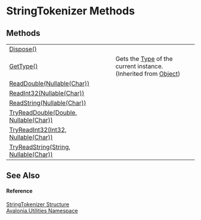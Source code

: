 # StringTokenizer Methods




## Methods
<table>
<tr>
<td><a href="M_Avalonia_Utilities_StringTokenizer_Dispose">Dispose()</a></td>
<td> </td>
</tr>
<tr>
<td><a href="https://learn.microsoft.com/dotnet/api/system.object.gettype" target="_blank" rel="noopener noreferrer">GetType()</a></td>
<td>Gets the <a href="https://learn.microsoft.com/dotnet/api/system.type" target="_blank" rel="noopener noreferrer">Type</a> of the current instance.<br />(Inherited from <a href="https://learn.microsoft.com/dotnet/api/system.object" target="_blank" rel="noopener noreferrer">Object</a>)</td>
</tr>
<tr>
<td><a href="M_Avalonia_Utilities_StringTokenizer_ReadDouble">ReadDouble(Nullable(Char))</a></td>
<td> </td>
</tr>
<tr>
<td><a href="M_Avalonia_Utilities_StringTokenizer_ReadInt32">ReadInt32(Nullable(Char))</a></td>
<td> </td>
</tr>
<tr>
<td><a href="M_Avalonia_Utilities_StringTokenizer_ReadString">ReadString(Nullable(Char))</a></td>
<td> </td>
</tr>
<tr>
<td><a href="M_Avalonia_Utilities_StringTokenizer_TryReadDouble">TryReadDouble(Double, Nullable(Char))</a></td>
<td> </td>
</tr>
<tr>
<td><a href="M_Avalonia_Utilities_StringTokenizer_TryReadInt32">TryReadInt32(Int32, Nullable(Char))</a></td>
<td> </td>
</tr>
<tr>
<td><a href="M_Avalonia_Utilities_StringTokenizer_TryReadString">TryReadString(String, Nullable(Char))</a></td>
<td> </td>
</tr>
</table>

## See Also


#### Reference
<a href="T_Avalonia_Utilities_StringTokenizer">StringTokenizer Structure</a>  
<a href="N_Avalonia_Utilities">Avalonia.Utilities Namespace</a>  
